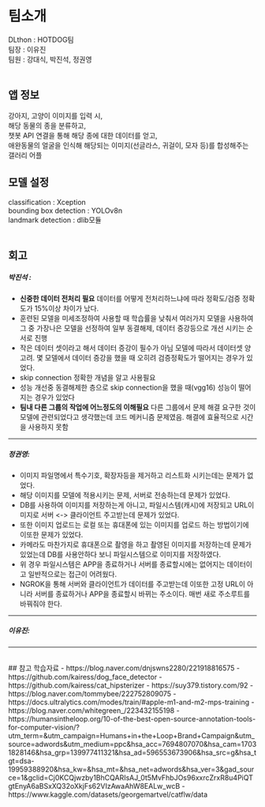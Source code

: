 # 팀소개<br>
DLthon : HOTDOG팀<br>
팀장 : 이유진<br>
팀원 : 강대식, 박진석, 정권영<br>
<br>
## 앱 정보 <br>
강아지, 고양이 이미지를 입력 시,  
해당 동물의 종을 분류하고,  
챗봇 API 연결을 통해 해당 종에 대한 데이터를 얻고,  
애완동물의 얼굴을 인식해 해당되는 이미지(선글라스, 귀걸이, 모자 등)를 합성해주는 갤러리 어플  

## 모델 설정<br>
classification : Xception<br>
bounding box detection : YOLOv8n<br>
landmark detection : dlib모듈
 <br> <br>  
## 회고  
##### 박진석 :  
- **신중한 데이터 전처리 필요**  데이터를 어떻게 전처리하느냐에 따라 정확도/검증 정확도가 15%이상 차이가 났다.  
- 훈련된 모델을 미세조정하여 사용할 때 학습률을 낮춰서 여러가지 모델을 사용하여 그 중 가장나은 모델을 선정하여 일부 동결해제, 데이터 증강등으로 개선 시키는 순서로 진행  
- 작은 데이터 셋이라고 해서 데이터 증강이 필수가 아님 모델에 따라서 데이터셋 양 고려. 몇 모델에서 데이터 증강을 했을 때 오히려 검증정확도가 떨어지는 경우가 있었다. 
- skip connection 정확한 개념을 알고 사용필요  
- 성능 개선중 동결해제한 층으로 skip connection을 했을 때(vgg16) 성능이 떨어지는 경우가 있었다  
- **팀내 다른 그룹의 작업에 어느정도의 이해필요** 다른 그룹에서 문제 해결 요구한 것이 모델에 관련되었다고 생각했는데 코드 메커니즘 문제였음. 해결에 효율적으로 시간을 사용하지 못함
---
##### 정권영:
- 이미지 파일명에서 특수기호, 확장자등을 제거하고 리스트화 시키는데는 문제가 없었다.
- 해당 이미지를 모델에 적용시키는 문제, 서버로 전송하는데 문제가 있었다.
- DB를 사용하여 이미지를 저장하는게 아니고, 파일시스템(캐시)에 저장되고 URL이미지로 서버 <-> 클라이언트 주고받는데 문제가 있었다.
- 또한 이미지 업로드는 로컬 또는 휴대폰에 있는 이미지를 업로드 하는 방법이기에 이또한 문제가 있었다.
- 카메라도 마찬가지로 휴대폰으로 촬영을 하고 촬영된 이미지를 저장하는데 문제가 있었는데 DB를 사용안하다 보니 파일시스템으로 이미지를 저장하였다.
- 위 경우 파일시스템은 APP을 종료하거나 서버를 종료할시에는 없어지는 데이터이고 일반적으로는 접근이 어려웠다.
- NGROK을 통해 서버와 클라이언트가 데이터를 주고받는데 이또한 고정 URL이 아니라 서버를 종료하거나 APP을 종료할시 바뀌는 주소이다. 매번 새로 주소루트를 바꿔줘야 한다.
---
##### 이유진:
---
<br>
## 참고 학습자료  
- https://blog.naver.com/dnjswns2280/221918816575  
- https://github.com/kairess/dog_face_detector
- https://github.com/kairess/cat_hipsterizer
- https://suy379.tistory.com/92
- https://blog.naver.com/tommybee/222752809075
- https://docs.ultralytics.com/modes/train/#apple-m1-and-m2-mps-training
- https://blog.naver.com/whitegreen_/223432155198
- https://humansintheloop.org/10-of-the-best-open-source-annotation-tools-for-computer-vision/?utm_term=&utm_campaign=Humans+in+the+Loop+Brand+Campaign&utm_source=adwords&utm_medium=ppc&hsa_acc=7694807070&hsa_cam=17031828146&hsa_grp=139977411321&hsa_ad=596553673906&hsa_src=g&hsa_tgt=dsa-19959388920&hsa_kw=&hsa_mt=&hsa_net=adwords&hsa_ver=3&gad_source=1&gclid=Cj0KCQjwzby1BhCQARIsAJ_0t5MvFhbJOs96xxrcZrxR8u4PiQTgtEnyA6aBSxXQ32oXkjFs62VIzAwaAhW8EALw_wcB
- https://www.kaggle.com/datasets/georgemartvel/catflw/data






